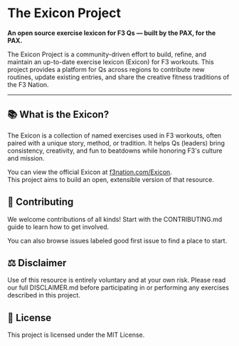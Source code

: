 # The Exicon Project

**An open source exercise lexicon for F3 Qs — built by the PAX, for the PAX.**

The Exicon Project is a community-driven effort to build, refine, and maintain an up-to-date exercise lexicon (Exicon) for F3 workouts. This project provides a platform for Qs across regions to contribute new routines, update existing entries, and share the creative fitness traditions of the F3 Nation.

---

## 📚 What is the Exicon?

The Exicon is a collection of named exercises used in F3 workouts, often paired with a unique story, method, or tradition. It helps Qs (leaders) bring consistency, creativity, and fun to beatdowns while honoring F3's culture and mission.

You can view the official Exicon at [f3nation.com/Exicon](https://f3nation.com/Exicon).  
This project aims to build an open, extensible version of that resource.


## 🤝 Contributing
We welcome contributions of all kinds!
Start with the CONTRIBUTING.md guide to learn how to get involved.

You can also browse issues labeled good first issue to find a place to start.


## ⚖️ Disclaimer
Use of this resource is entirely voluntary and at your own risk.
Please read our full DISCLAIMER.md before participating in or performing any exercises described in this project.


## 📄 License
This project is licensed under the MIT License.

